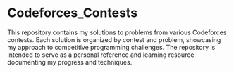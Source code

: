 # Codeforces_Contests
This repository contains my solutions to problems from various Codeforces contests. Each solution is organized by contest and problem, showcasing my approach to competitive programming challenges. The repository is intended to serve as a personal reference and learning resource, documenting my progress and techniques.
